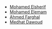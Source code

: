 + [Mohamed Elsherif](https://www.youtube.com/@bashmohandes)
+ [Mohamed Elemam](https://www.youtube.com/@ahmdelemam)
+ [Ahmed Farghal](https://www.youtube.com/@asoli_dev)
+ [Medhat Dawoud](https://www.youtube.com/@medhatdawoud)